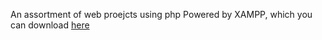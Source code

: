 An assortment of web proejcts using php
Powered by XAMPP, which you can download [here](https://www.apachefriends.org/download.html)
